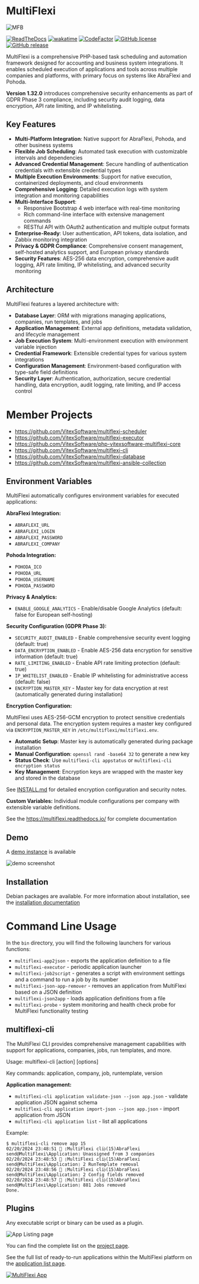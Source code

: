 MultiFlexi
===========

![MFB](multiflexi-social-preview.svg?raw=true)

[![ReadTheDocs](https://readthedocs.org/projects/multiflexi/badge/)](https://multiflexi.readthedocs.io/)
[![wakatime](https://wakatime.com/badge/user/5abba9ca-813e-43ac-9b5f-b1cfdf3dc1c7/project/28a38241-3585-4ce7-b365-d7341c69e635.svg)](https://wakatime.com/badge/user/5abba9ca-813e-43ac-9b5f-b1cfdf3dc1c7/project/28a38241-3585-4ce7-b365-d7341c69e635)
[![CodeFactor](https://www.codefactor.io/repository/github/vitexsoftware/multiflexi/badge)](https://www.codefactor.io/repository/github/vitexsoftware/multiflexi)
[![GitHub license](https://img.shields.io/github/license/VitexSoftware/MultiFlexi)](https://opensource.org/licenses/MIT)
[![GitHub release](https://img.shields.io/github/v/release/VitexSoftware/MultiFlexi)](https://github.com/VitexSoftware/MultiFlexi/releases)

MultiFlexi is a comprehensive PHP-based task scheduling and automation framework designed for accounting and business system integrations. It enables scheduled execution of applications and tools across multiple companies and platforms, with primary focus on systems like AbraFlexi and Pohoda.

**Version 1.32.0** introduces comprehensive security enhancements as part of GDPR Phase 3 compliance, including security audit logging, data encryption, API rate limiting, and IP whitelisting.

## Key Features

- **Multi-Platform Integration**: Native support for AbraFlexi, Pohoda, and other business systems
- **Flexible Job Scheduling**: Automated task execution with customizable intervals and dependencies
- **Advanced Credential Management**: Secure handling of authentication credentials with extensible credential types
- **Multiple Execution Environments**: Support for native execution, containerized deployments, and cloud environments
- **Comprehensive Logging**: Detailed execution logs with system integration and monitoring capabilities
- **Multi-Interface Support**:
  - Responsive Bootstrap 4 web interface with real-time monitoring
  - Rich command-line interface with extensive management commands
  - RESTful API with OAuth2 authentication and multiple output formats
- **Enterprise-Ready**: User authentication, API tokens, data isolation, and Zabbix monitoring integration
- **Privacy & GDPR Compliance**: Comprehensive consent management, self-hosted analytics support, and European privacy standards
- **Security Features**: AES-256 data encryption, comprehensive audit logging, API rate limiting, IP whitelisting, and advanced security monitoring

## Architecture

MultiFlexi features a layered architecture with:

- **Database Layer**: ORM with migrations managing applications, companies, run templates, and jobs
- **Application Management**: External app definitions, metadata validation, and lifecycle management
- **Job Execution System**: Multi-environment execution with environment variable injection
- **Credential Framework**: Extensible credential types for various system integrations
- **Configuration Management**: Environment-based configuration with type-safe field definitions
- **Security Layer**: Authentication, authorization, secure credential handling, data encryption, audit logging, rate limiting, and IP access control

# Member Projects

- <https://github.com/VitexSoftware/multiflexi-scheduler>
- <https://github.com/VitexSoftware/multiflexi-executor>
- <https://github.com/VitexSoftware/php-vitexsoftware-multiflexi-core>
- <https://github.com/VitexSoftware/multiflexi-cli>
- <https://github.com/VitexSoftware/multiflexi-database>
- <https://github.com/VitexSoftware/multiflexi-ansible-collection>

## Environment Variables

MultiFlexi automatically configures environment variables for executed applications:

**AbraFlexi Integration:**
- `ABRAFLEXI_URL`
- `ABRAFLEXI_LOGIN`
- `ABRAFLEXI_PASSWORD`
- `ABRAFLEXI_COMPANY`

**Pohoda Integration:**
- `POHODA_ICO`
- `POHODA_URL`
- `POHODA_USERNAME`
- `POHODA_PASSWORD`

**Privacy & Analytics:**
- `ENABLE_GOOGLE_ANALYTICS` - Enable/disable Google Analytics (default: false for European self-hosting)

**Security Configuration (GDPR Phase 3):**
- `SECURITY_AUDIT_ENABLED` - Enable comprehensive security event logging (default: true)
- `DATA_ENCRYPTION_ENABLED` - Enable AES-256 data encryption for sensitive information (default: true)
- `RATE_LIMITING_ENABLED` - Enable API rate limiting protection (default: true)
- `IP_WHITELIST_ENABLED` - Enable IP whitelisting for administrative access (default: false)
- `ENCRYPTION_MASTER_KEY` - Master key for data encryption at rest (automatically generated during installation)

**Encryption Configuration:**

MultiFlexi uses AES-256-GCM encryption to protect sensitive credentials and personal data. The encryption system requires a master key configured via `ENCRYPTION_MASTER_KEY` in `/etc/multiflexi/multiflexi.env`.

- **Automatic Setup**: Master key is automatically generated during package installation
- **Manual Configuration**: `openssl rand -base64 32` to generate a new key
- **Status Check**: Use `multiflexi-cli appstatus` or `multiflexi-cli encryption status`
- **Key Management**: Encryption keys are wrapped with the master key and stored in the database

See [INSTALL.md](INSTALL.md) for detailed encryption configuration and security notes.

**Custom Variables:** Individual module configurations per company with extensible variable definitions.

See the <https://multiflexi.readthedocs.io/> for complete documentation


Demo
----

A [demo instance](https://demo.multiflexi.eu/?login=demo&password=demo) is available

![demo screenshot](doc/index-1.10.4.314.png?raw=true)

Installation
------------

Debian packages are available. For more information about installation, see the [installation documentation](INSTALL.md)

Command Line Usage
==================

In the `bin` directory, you will find the following launchers for various functions:

- `multiflexi-app2json` - exports the application definition to a file
- `multiflexi-executor` - periodic application launcher
- `multiflexi-job2script` - generates a script with environment settings and a command to run a job by its number
- `multiflexi-json-app-remover` - removes an application from MultiFlexi based on a JSON definition
- `multiflexi-json2app` - loads application definitions from a file
- `multiflexi-probe` - system monitoring and health check probe for MultiFlexi functionality testing

multiflexi-cli
--------------

The MultiFlexi CLI provides comprehensive management capabilities with support for applications, companies, jobs, run templates, and more.

Usage: multiflexi-cli <command> [action] [options]

Key commands: application, company, job, runtemplate, version

**Application management:**
- `multiflexi-cli application validate-json --json app.json` - validate application JSON against schema
- `multiflexi-cli application import-json --json app.json` - import application from JSON
- `multiflexi-cli application list` - list all applications

Example:

```
$ multiflexi-cli remove app 15
02/20/2024 23:48:51 🌼 ❲MultiFlexi cli⦒(15)AbraFlexi send@MultiFlexi\Application❳ Unassigned from 3 companies
02/20/2024 23:48:53 🌼 ❲MultiFlexi cli⦒(15)AbraFlexi send@MultiFlexi\Application❳ 2 RunTemplate removal
02/20/2024 23:48:56 🌼 ❲MultiFlexi cli⦒(15)AbraFlexi send@MultiFlexi\Application❳ 2 Config fields removed
02/20/2024 23:48:57 🌼 ❲MultiFlexi cli⦒(15)AbraFlexi send@MultiFlexi\Application❳ 881 Jobs removed
Done.
```

Plugins
-------

Any executable script or binary can be used as a plugin.

![App Listing page](docs/source/applisting.png?raw=true)

You can find the complete list on the [project page](https://www.multiflexi.eu/apps.php).

See the full list of ready-to-run applications within the MultiFlexi platform on the [application list page](https://www.multiflexi.eu/apps.php).

[![MultiFlexi App](https://github.com/VitexSoftware/MultiFlexi/blob/main/doc/multiflexi-app.svg)](https://www.multiflexi.eu/apps.php)
